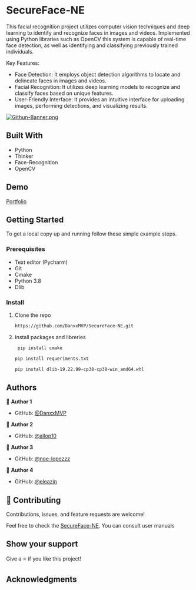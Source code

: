 <a name="readme-top"></a>

# SecureFace-NE

This facial recognition project utilizes computer vision techniques and deep learning to identify and recognize faces in images and videos. Implemented using Python libraries such as OpenCV this system is capable of real-time face detection, as well as identifying and classifying previously trained individuals.

Key Features:
- Face Detection: It employs object detection algorithms to locate and delineate faces in images and videos.
- Facial Recognition: It utilizes deep learning models to recognize and classify faces based on unique features.
- User-Friendly Interface: It provides an intuitive interface for uploading images, performing detections, and visualizing results.
  

[![Githun-Banner.png](https://i.postimg.cc/k5GCDRLH/Githun-Banner.png)](https://postimg.cc/3ksVcN8j)

## Built With

- Python
- Thinker
- Face-Recognition
- OpenCV


## Demo 

[Portfolio](https://www.figma.com/proto/1UymDodNJylcQvndJsE1mT/Untitled?page-id=0%3A1&type=design&node-id=1-2&viewport=599%2C314%2C0.28&t=Devs4hSwNFrUMylJ-1&scaling=scale-down&starting-point-node-id=1%3A2&show-proto-sidebar=1&mode=design)

## Getting Started

To get a local copy up and running follow these simple example steps.

### Prerequisites

- Text editor (Pycharm)
- Git
- Cmake
- Python 3.8
- Dlib 

### Install

1. Clone the repo
   ```sh
   https://github.com/DanxxMVP/SecureFace-NE.git
   ```
2. Install  packages and libreries
   ```sh
    pip install cmake
   ```
   ```sh
   pip install requeriments.txt
   ```
   ```sh
   pip install dlib-19.22.99-cp38-cp38-win_amd64.whl
   ```
   

## Authors

👤 **Author 1**
- GitHub: [@DanxxMVP](https://github.com/DanxxMVP)
  
👤 **Author 2**
- GitHub: [@allop10](https://github.com/allop10 )


👤 **Author 3**
- GitHub: [@noe-lopezzz](https://github.com/noe-lopezzz)
  
👤 **Author 4**
- GitHub: [@eleazin](https://github.com/Eleazin7)
  


## 🤝 Contributing

Contributions, issues, and feature requests are welcome!

Feel free to check the [SecureFace-NE](https://drive.google.com/drive/folders/1eQ7SbtAZ7huvQltfnvhtKjj7Se_1M5PG?usp=drive_link).
You can consult user manuals
## Show your support

Give a ⭐️ if you like this project!

## Acknowledgments
